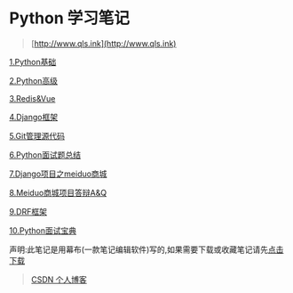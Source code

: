 # Python 学习笔记

>[http://www.qls.ink](http://www.qls.ink)

[1.Python基础](https://mubu.com/doc/dCWWAB7gKw)

[2.Python高级](https://mubu.com/doc/8b4gsE4Yww)

[3.Redis&Vue](https://mubu.com/doc/uVE56wxE60)

[4.Django框架](https://mubu.com/doc/u8eHSImqw0)

[5.Git管理源代码](https://mubu.com/doc/x20ZGtdLy0)

[6.Python面试题总结](https://mubu.com/doc/90NLgnZImw)

[7.Django项目之meiduo商城](https://mubu.com/doc/zGOPz1M5m0)

[8.Meiduo商城项目答辩A&Q](https://mubu.com/doc/eKmtXc54Gw)

[9.DRF框架](https://mubu.com/doc/muEMOSTNk0)

[10.Python面试宝典](./Python面试宝典.pdf)



声明:此笔记是用幕布(一款笔记编辑软件)写的,如果需要下载或收藏笔记请先[点击下载](https://mubu.com/inv/2931609)

>[CSDN 个人博客](https://me.csdn.net/weixin_44781813)
